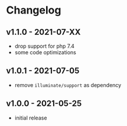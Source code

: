 # Changelog

## v1.1.0 - 2021-07-XX

- drop support for php 7.4
- some code optimizations

## v1.0.1 - 2021-07-05

- remove `illuminate/support` as dependency

## v1.0.0 - 2021-05-25

- initial release
